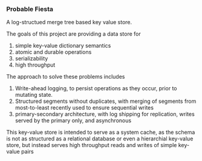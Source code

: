 ### Probable Fiesta

A log-structued merge tree based key value store.

The goals of this project are providing a data store for

1. simple key-value dictionary semantics
2. atomic and durable operations
3. serializability
4. high throughput

The approach to solve these problems includes

1. Write-ahead logging, to persist operations as they occur, prior to mutating state.
2. Structured segments without duplicates, with merging of segments from most-to-least recently used to ensure sequential writes
3. primary-secondary architecture, with log shipping for replication, writes served by the primary only, and asynchronous

This key-value store is intended to serve as a system cache, as the schema is not as structured as a relational database or even a hierarchial key-value store, but instead serves high throughput reads and writes of simple key-value pairs